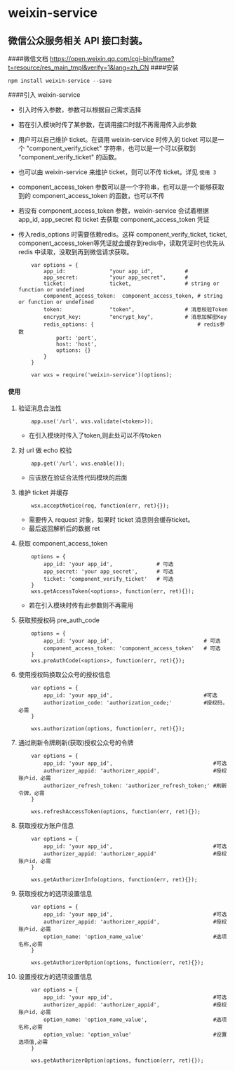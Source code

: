 # weixin-service
微信公众服务相关 API 接口封装。
---
####微信文档
<a href="https://open.weixin.qq.com/cgi-bin/frame?t=resource/res_main_tmpl&verify=1&lang=zh_CN">https://open.weixin.qq.com/cgi-bin/frame?t=resource/res_main_tmpl&verify=1&lang=zh_CN</a>
####安装
```
npm install weixin-service --save
```

####引入 weixin-service
* 引入时传入参数，参数可以根据自己需求选择
* 若在引入模块时传了某参数，在调用接口时就不再需用传入此参数
* 用户可以自己维护 ticket。在调用 weixin-service 时传入的 ticket 可以是一个 "component_verify_ticket" 字符串，也可以是一个可以获取到 "component_verify_ticket" 的函数。
* 也可以由 weixin-service 来维护 ticket，则可以不传 ticket。详见 `使用 3`
* component_access_token 参数可以是一个字符串，也可以是一个能够获取到的 component_access_token 的函数，也可以不传
* 若没有 component_access_token 参数，weixin-service 会试着根据 app_id, app_secret 和 ticket 去获取 component_access_token 凭证
* 传入redis_options 时需要依赖redis。这样 component_verify_ticket, ticket, component_access_token等凭证就会缓存到redis中，读取凭证时也优先从 redis 中读取，没取到再到微信请求获取。  

	```
		var options = {
			app_id:        		 "your app_id",          # 
			app_secret:    		 "your app_secret",      # 
			ticket:        		 ticket,                 # string or function or undefined 
			component_access_token:  component_access_token, # string or function or undefined
			token:         		 "token",                # 消息校验Token
			encrypt_key:   		 "encrypt_key",          # 消息加解密Key
			redis_options: {                    	         # redis参数
				port: 'port',
				host: 'host',
				options: {}
			}
		}
		
		var wxs = require('weixin-service')(options);
	```
	
#### 使用

1. 验证消息合法性

	```
		app.use('/url', wxs.validate(<token>));
	```
	* 在引入模块时传入了token,则此处可以不传token

2. 对 url 做 echo 校验  

	```
		app.get('/url', wxs.enable());
	```
	* 应该放在验证合法性代码模块的后面
3. 维护 ticket 并缓存

	```
		wsx.acceptNotice(req, function(err, ret){});
	```
	* 需要传入 request 对象，如果时 ticket 消息则会缓存ticket。
	* 最后返回解析后的数据 ret
	
4. 获取 component_access_token
	
	```
		options = {
			app_id: 'your app_id',              # 可选
			app_secret: 'your app_secret',      # 可选
			ticket: 'component_verify_ticket'   # 可选
		}
		wxs.getAccessToken(<options>, function(err, ret){});
	```
	* 若在引入模块时传有此参数则不再需用
	
5. 获取预授权码 pre_auth_code

	```
		options = {
			app_id: 'your app_id',                             # 可选
			component_access_token: 'component_access_token'   # 可选
		}
		wxs.preAuthCode(<options>, function(err, ret){});
	```
6. 使用授权码换取公众号的授权信息

	```
		var options = {
			app_id: 'your app_id',                             #可选
			authorization_code: 'authorization_code;'          #授权码，必需
		}
		
		wxs.authorization(options, function(err, ret){});
	```
	
7. 通过刷新令牌刷新(获取)授权公众号的令牌

	```
		var options = {
			app_id: 'your app_id',                                #可选
			authorizer_appid: 'authorizer_appid',                 #授权账户id，必需
			authorizer_refresh_token: 'authorizer_refresh_token;' #刷新令牌，必需
		}
		
		wxs.refreshAccessToken(options, function(err, ret){});
	```

8. 获取授权方账户信息

	```
		var options = {
			app_id: 'your app_id',                                #可选
			authorizer_appid: 'authorizer_appid'                  #授权账户id，必需
		}
		
		wxs.getAuthorizerInfo(options, function(err, ret){});
	```
9. 获取授权方的选项设置信息

	```
		var options = {
			app_id: 'your app_id',                                #可选
			authorizer_appid: 'authorizer_appid',                 #授权账户id，必需
			option_name: 'option_name_value'                      #选项名称,必需
		}
		
		wxs.getAuthorizerOption(options, function(err, ret){});
	```
10. 设置授权方的选项设置信息

	```
		var options = {
			app_id: 'your app_id',                                #可选
			authorizer_appid: 'authorizer_appid',                 #授权账户id，必需
			option_name: 'option_name_value',                     #选项名称,必需
			option_value: 'option_value'                          #设置选项值,必需
		}
		
		wxs.getAuthorizerOption(options, function(err, ret){});
	```
